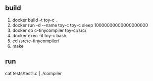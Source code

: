 ## build 
 1. docker build -t toy-c . 
 2. docker run -d --name toy-c toy-c sleep 10000000000000000000
 3. docker cp c-tinycompiler toy-c:/src/
 4. docker exec -it toy-c bash 
 5. cd /src/c-tinycompiler/
 6. make 

## run 

cat tests/test1.c | ./compiler 
